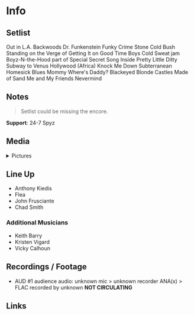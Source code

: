 # Info

## Setlist

Out in L.A.
Backwoods
Dr. Funkenstein
Funky Crime
Stone Cold Bush
Standing on the Verge of Getting It on
Good Time Boys
Cold Sweat jam
Boyz-N-the-Hood part of
Special Secret Song Inside
Pretty Little Ditty
Subway to Venus
Hollywood (Africa)
Knock Me Down
Subterranean Homesick Blues
Mommy Where's Daddy?
Blackeyed Blonde
Castles Made of Sand
Me and My Friends
Nevermind

## Notes

> Setlist could be missing the encore.

**Support**: 24-7 Spyz

## Media 

<details>
  <summary>Pictures</summary>
  <!--<img alt="Setlist" title="Setlist" src="_.jpg" height="200" />
  <img alt="Flyer" title="Flyer" src="_.jpg" height="200" />
  <img alt="Clipper" title="Clipper" src="_.jpg" height="200" />
  <img alt="Ticket" title="Ticket" src="_.jpg" height="200" />
  -->
</details>

## Line Up

* Anthony Kiedis
* Flea
* John Frusciante
* Chad Smith

### Additional Musicians

* Keith Barry  
* Kristen Vigard  
* Vicky Calhoun

## Recordings / Footage

* AUD #1 audience audio: unknown mic > unknown recorder ANA(x) > FLAC recorded by unknown **NOT CIRCULATING**

## Links